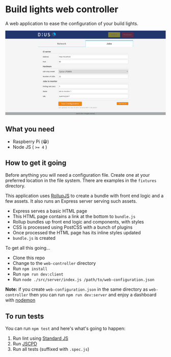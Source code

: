# Build lights web controller
A web application to ease the configuration of your build lights.

![jobs configuration](https://github.com/DiUS/build-lights/blob/master/docs/jobs.png)

## What you need
- Raspberry Pi (:grin:)
- Node JS ( `>= 4` )

## How to get it going
Before anything you will need a configuration file. Create one at your preferred location in the file system.  There are examples in the `fixtures` directory.

This application uses [RollupJS](rollupjs.org) to create a bundle with front end logic and a few assets. It also runs an Express server serving such assets.

- Express serves a basic HTML page
- This HTML page contains a link at the bottom to `bundle.js`
- Rollup bundles up front end logic and components, with styles
- CSS is processed using PostCSS with a bunch of plugins
- Once processed the HTML page has its inline styles updated
- `bundle.js` is created

To get all this going...
- Clone this repo
- Change to the `web-controller` directory
- Run `npm install`
- Run `npm run dev:client`
- Run `node ./src/server/index.js /path/to/web-configuration.json`

**Note:** if you create `web-configuration.json` in the same directory as `web-controller` then you can run `npm run dev:server` and enjoy a dashboard with [nodemon](http://npmjs.com/package/nodemon)

## To run tests
You can run `npm test` and here's what's going to happen:

1. Run lint using [Standard JS](http://standardjs.com/)
2. Run [JSCPD](https://github.com/kucherenko/jscpd)
3. Run all tests (suffixed with `.spec.js`)
